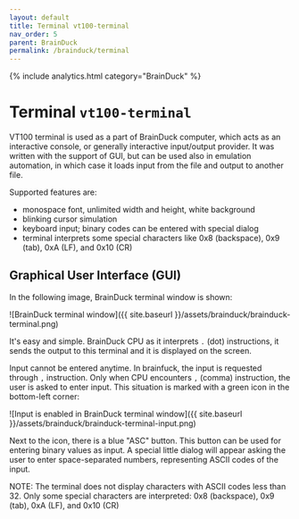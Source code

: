 ```yaml
---
layout: default
title: Terminal vt100-terminal
nav_order: 5
parent: BrainDuck
permalink: /brainduck/terminal
---
```


{% include analytics.html category="BrainDuck" %}

# Terminal `vt100-terminal`

VT100 terminal is used as a part of BrainDuck computer, which acts as an interactive console, or generally
interactive input/output provider. It was written with the support of GUI, but can be used also in emulation automation,
in which case it loads input from the file and output to another file.

Supported features are:

- monospace font, unlimited width and height, white background
- blinking cursor simulation
- keyboard input; binary codes can be entered with special dialog
- terminal interprets some special characters like 0x8 (backspace), 0x9 (tab), 0xA (LF), and 0x10 (CR)

## Graphical User Interface (GUI)

In the following image, BrainDuck terminal window is shown:

![BrainDuck terminal window]({{ site.baseurl }}/assets/brainduck/brainduck-terminal.png)

It's easy and simple. BrainDuck CPU as it interprets `.` (dot) instructions, it sends the output to this terminal and it
is displayed on the screen.

Input cannot be entered anytime. In brainfuck, the input is requested through `,` instruction. Only when CPU
encounters `,` (comma) instruction, the user is asked to enter input. This situation is marked with a green icon in the
bottom-left corner:

![Input is enabled in BrainDuck terminal window]({{ site.baseurl }}/assets/brainduck/brainduck-terminal-input.png)

Next to the icon, there is a blue "ASC" button. This button can be used for entering binary values as input. A special
little dialog will appear asking the user to enter space-separated numbers, representing ASCII codes of the input.

NOTE: The terminal does not display characters with ASCII codes less than 32. Only some special characters are
interpreted: 0x8 (backspace), 0x9 (tab), 0xA (LF), and 0x10 (CR)
